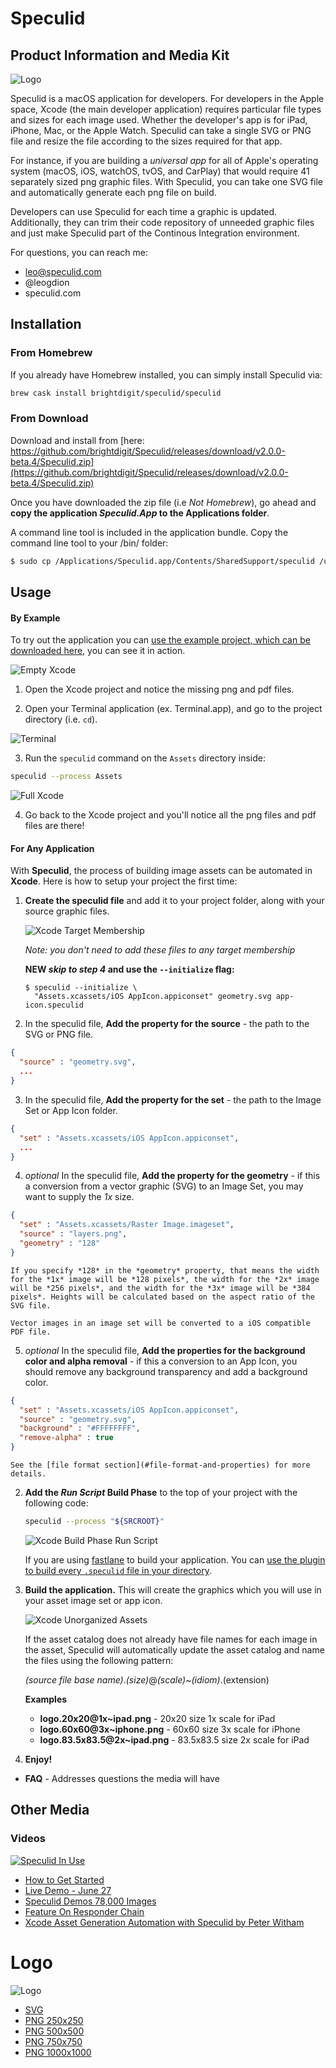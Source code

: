 # Speculid 

## Product Information and Media Kit

![Logo](https://github.com/brightdigit/Speculid/blob/master/images/Logo.png?raw=true)

Speculid is a macOS application for developers. For developers in the Apple space, Xcode (the main developer application) requires particular file types and sizes for each image used. Whether the developer's app is for iPad, iPhone, Mac, or the Apple Watch. Speculid can take a single SVG or PNG file and resize the file according to the sizes required for that app.

For instance, if you are building a _universal app_ for all of Apple's operating system (macOS, iOS, watchOS, tvOS, and CarPlay) that would require 41 separately sized png graphic files. With Speculid, you can take one SVG file and automatically generate each png file on build.

Developers can use Speculid for each time a graphic is updated. Additionally, they can trim their code repository of unneeded graphic files and just make Speculid part of the Continous Integration environment.

For questions, you can reach me:
* leo@speculid.com
* @leogdion
* speculid.com

## Installation

### From Homebrew

If you already have Homebrew installed, you can simply install Speculid via:

```bash
brew cask install brightdigit/speculid/speculid
```

### From Download 

Download and install from [here:
https://github.com/brightdigit/Speculid/releases/download/v2.0.0-beta.4/Speculid.zip](https://github.com/brightdigit/Speculid/releases/download/v2.0.0-beta.4/Speculid.zip)

Once you have downloaded the zip file (i.e *Not Homebrew*), go ahead and **copy the application *Speculid.App* to the Applications folder**.

A command line tool is included in the application bundle. Copy the command line tool to your /bin/ folder:

```bash
$ sudo cp /Applications/Speculid.app/Contents/SharedSupport/speculid /usr/local/bin
```

## Usage

#### By Example

To try out the application you can [use the example project, which can be downloaded here](https://github.com/brightdigit/Speculid-Example/archive/master.zip), you can see it in action. 

![Empty Xcode](https://raw.githubusercontent.com/brightdigit/Speculid/feature/media-kit/docs/01.Example-Empty-Xcode.png)

1. Open the Xcode project and notice the missing png and pdf files.

2. Open your Terminal application (ex. Terminal.app), and go to the project directory (i.e. `cd`).

![Terminal](https://raw.githubusercontent.com/brightdigit/Speculid/feature/media-kit/docs/02.Example-Terminal.png)

3. Run the `speculid` command on the `Assets` directory inside:

```bash
speculid --process Assets
```

![Full Xcode](https://raw.githubusercontent.com/brightdigit/Speculid/feature/media-kit/docs/03.Example-Full-Xcode.png)

4. Go back to the Xcode project and you'll notice all the png files and pdf files are there!

#### For Any Application

With **Speculid**, the process of building image assets can be automated in **Xcode**. Here is how to setup your project the first time:

1. **Create the speculid file** and add it to your project folder, along with your source graphic files.

    ![Xcode Target Membership](/images/XcodeTargetMembership.png)

    *Note: you don't need to add these files to any target membership*

    **NEW *skip to step 4* and use the `--initialize` flag:**

      ```
      $ speculid --initialize \
        "Assets.xcassets/iOS AppIcon.appiconset" geometry.svg app-icon.speculid
      ```

2. In the speculid file, **Add the property for the source** - the path to the SVG or PNG file.
  ```json
  {
    "source" : "geometry.svg",
    ...
  }
  ```
3. In the speculid file, **Add the property for the set** - the path to the Image Set or App Icon folder.
  ```json
  {
    "set" : "Assets.xcassets/iOS AppIcon.appiconset",
    ...
  }
  ```
4. *optional* In the speculid file, **Add the property for the geometry** - if this a conversion from a vector graphic (SVG) to an Image Set, you may want to supply the *1x* size.
  ```json
  {
    "set" : "Assets.xcassets/Raster Image.imageset",
    "source" : "layers.png",
    "geometry" : "128"
  }
  ```

    If you specify *128* in the *geometry* property, that means the width for the *1x* image will be *128 pixels*, the width for the *2x* image will be *256 pixels*, and the width for the *3x* image will be *384 pixels*. Heights will be calculated based on the aspect ratio of the SVG file.

    Vector images in an image set will be converted to a iOS compatible PDF file.
        
5. *optional* In the speculid file, **Add the properties for the background color and alpha removal** - if this a conversion to an App Icon, you should remove any background transparency and add a background color.
  ```json
  {
    "set" : "Assets.xcassets/iOS AppIcon.appiconset",
    "source" : "geometry.svg",
    "background" : "#FFFFFFFF",
    "remove-alpha" : true
  }
  ```

    See the [file format section](#file-format-and-properties) for more details.

2. **Add the *Run Script* Build Phase** to the top of your project with the following code:

    ```bash
    speculid --process "${SRCROOT}"
    ```
    ![Xcode Build Phase Run Script](/images/XcodeBuildPhaseRunScript.jpg)

    If you are using [fastlane](https://fastlane.tools) to build your application. You can [use the plugin to build every `.speculid` file in your directory](\#fastlane-integration).

3. **Build the application.** This will create the graphics which you will use in your asset image set or app icon.

    ![Xcode Unorganized Assets](/images/XcodeUnorganizedAssets.png)

    If the asset catalog does not already have file names for each image in the asset, Speculid will automatically update the asset catalog and name the files using the following pattern:

    *(source file base name)*.*(size)*@*(scale)*~*(idiom)*.(extension)

    **Examples**


    * **logo.20x20@1x~ipad.png** - 20x20 size 1x scale for iPad
    * **logo.60x60@3x~iphone.png** - 60x60 size 3x scale for iPhone
    * **logo.83.5x83.5@2x~ipad.png** - 83.5x83.5 size 2x scale for iPad

5. **Enjoy!**


- **FAQ** - Addresses questions the media will have

## Other Media

### Videos

[![Speculid In Use](https://raw.githubusercontent.com/brightdigit/Speculid/master/images/Speculid-In-Use.gif)](https://raw.githubusercontent.com/brightdigit/Speculid/master/images/Speculid-In-Use.gif)

* [How to Get Started](https://www.youtube.com/watch?v=Mn4pknYqzH0&t=580s)
* [Live Demo - June 27](https://www.youtube.com/watch?v=WmF8--qDUfk&t=1521s)
* [Speculid Demos 78,000 Images](https://www.youtube.com/watch?v=thifChCnm6M)
* [Feature On Responder Chain](https://www.youtube.com/watch?v=j5TA4C_VNc0)
* [Xcode Asset Generation Automation with Speculid by Peter Witham](https://www.youtube.com/watch?v=U3Ytfh6tK7E)

# Logo

![Logo](https://github.com/brightdigit/Speculid/blob/master/images/Logo.png?raw=true)

* [SVG](https://raw.githubusercontent.com/brightdigit/Speculid/master/images/Logo.svg)
* [PNG 250x250](https://raw.githubusercontent.com/brightdigit/Speculid/master/images/Logo.png)
* [PNG 500x500](https://raw.githubusercontent.com/brightdigit/Speculid/master/images/Logo@2x.png)
* [PNG 750x750](https://raw.githubusercontent.com/brightdigit/Speculid/master/images/Logo@3x.png)
* [PNG 1000x1000](https://raw.githubusercontent.com/brightdigit/Speculid/master/images/Logo@4x.png)
